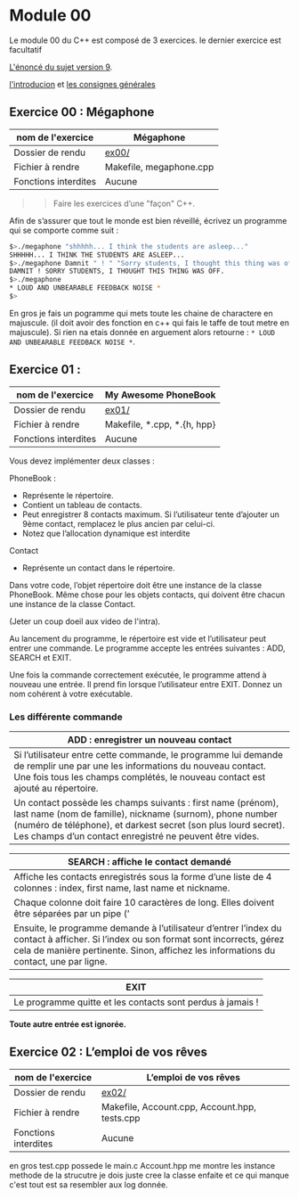 # Module 00

Le module 00 du C++ est composé de 3 exercices. le dernier exercice est facultatif

[L'énoncé du sujet version 9](./document/fr.subject_cpp_00.pdf).

[l'introducion](./../Intro.md) et [les consignes générales](./../ConsigneGeneral.md)

## Exercice 00 : Mégaphone

| nom de l'exercice    |      Mégaphone          |
|----------------------|-------------------------|
| Dossier de rendu     | [ex00/](./rendu/ex00/)  |
| Fichier à rendre     | Makefile, megaphone.cpp |
| Fonctions interdites | Aucune                  |

>> Faire les exercices d’une "façon" C++.

Afin de s’assurer que tout le monde est bien réveillé, écrivez un programme qui se
comporte comme suit :

```bash
$>./megaphone "shhhhh... I think the students are asleep..."
SHHHHH... I THINK THE STUDENTS ARE ASLEEP...
$>./megaphone Damnit " ! " "Sorry students, I thought this thing was off."
DAMNIT ! SORRY STUDENTS, I THOUGHT THIS THING WAS OFF.
$>./megaphone
* LOUD AND UNBEARABLE FEEDBACK NOISE *
$>
```

En gros je fais un pogramme qui mets toute les chaine de charactere en majuscule. (il doit avoir des fonction en c++ qui fais le taffe de tout metre en majuscule).
Si rien na etais donnée en arguement alors retourne : ```* LOUD AND UNBEARABLE FEEDBACK NOISE *```.

## Exercice 01 :

| nom de l'exercice    |      My Awesome PhoneBook          |
|----------------------|------------------------------------|
| Dossier de rendu     | [ex01/](./rendu/ex01/)             |
| Fichier à rendre     | Makefile, *.cpp, *.{h, hpp}        |
| Fonctions interdites | Aucune                             |

Vous devez implémenter deux classes :

PhoneBook :
- Représente le répertoire.
- Contient un tableau de contacts.
- Peut enregistrer 8 contacts maximum. Si l’utilisateur tente d’ajouter un 9ème contact, remplacez le plus ancien par celui-ci.
- Notez que l’allocation dynamique est interdite

Contact
- Représente un contact dans le répertoire.

Dans votre code, l’objet répertoire doit être une instance de la classe PhoneBook. Même chose pour les objets contacts, qui doivent être chacun une instance de la classe Contact.

(Jeter un coup doeil aux video de l'intra).

Au lancement du programme, le répertoire est vide et l’utilisateur peut entrer une
commande. Le programme accepte les entrées suivantes : ADD, SEARCH et EXIT.

Une fois la commande correctement exécutée, le programme attend à nouveau une
entrée. Il prend fin lorsque l’utilisateur entre EXIT.
Donnez un nom cohérent à votre exécutable.

### Les différente commande

| ADD : enregistrer un nouveau contact |
|--------------------------------------|
|Si l’utilisateur entre cette commande, le programme lui demande de remplir une par une les informations du nouveau contact. Une fois tous les champs complétés, le nouveau contact est ajouté au répertoire. |
| Un contact possède les champs suivants : first name (prénom), last name (nom de famille), nickname (surnom), phone number (numéro de téléphone), et darkest secret (son plus lourd secret). Les champs d’un contact enregistré ne peuvent être vides.|

| SEARCH : affiche le contact demandé     |
|-----------------------------------------|
|Affiche les contacts enregistrés sous la forme d’une liste de 4 colonnes : index, first name, last name et nickname. |
| Chaque colonne doit faire 10 caractères de long. Elles doivent être séparées par un pipe (’|’). Leur texte est aligné à droite. Si le texte dépasse la largeur de la colonne, il faut le tronquer et remplacer le dernier caractère affiché par un point (’.’). |
| Ensuite, le programme demande à l’utilisateur d’entrer l’index du contact à afficher. Si l’index ou son format sont incorrects, gérez cela de manière pertinente. Sinon, affichez les informations du contact, une par ligne. |

| EXIT                                                       |
|------------------------------------------------------------|
| Le programme quitte et les contacts sont perdus à jamais ! |

**Toute autre entrée est ignorée.**

## Exercice 02 : L’emploi de vos rêves

| nom de l'exercice    |      L’emploi de vos rêves         |
|----------------------|------------------------------------|
| Dossier de rendu     | [ex02/](./rendu/ex02/)             |
| Fichier à rendre     | Makefile, Account.cpp, Account.hpp, tests.cpp |
| Fonctions interdites | Aucune                             |

en gros test.cpp possede le main.c Account.hpp me montre les instance methode de la strucutre je dois juste cree la classe enfaite et ce qui manque c'est tout est sa resembler aux log donnée.